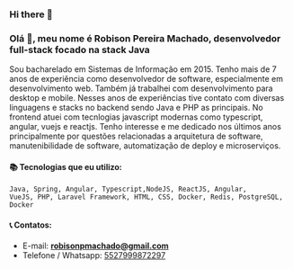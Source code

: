 ### Hi there 👋

<!--
**robisonmachado/robisonmachado** is a ✨ _special_ ✨ repository because its `README.md` (this file) appears on your GitHub profile.

Here are some ideas to get you started:

- 🔭 I’m currently working on ...
- 🌱 I’m currently learning ...
- 👯 I’m looking to collaborate on ...
- 🤔 I’m looking for help with ...
- 💬 Ask me about ...
- 📫 How to reach me: ...
- 😄 Pronouns: ...
- ⚡ Fun fact: ...
-->


### Olá 👋, meu nome é Robison Pereira Machado, desenvolvedor full-stack focado na stack Java
Sou bacharelado em Sistemas de Informação em 2015. Tenho mais de 7 anos de experiência como desenvolvedor de software, especialmente em desenvolvimento web. Também já trabalhei com desenvolvimento para desktop e mobile. Nesses anos de experiências tive contato com diversas linguagens e stacks no backend sendo Java e PHP as principais. No frontend atuei com tecnlogias javascript modernas como typescript, angular, vuejs e reactjs. Tenho interesse e me dedicado nos últimos anos principalmente por questões relacionadas a arquitetura de software, manutenibilidade de software, automatização de deploy e microserviços.

#### 📚 Tecnologias que eu utilizo:
<code>Java, Spring, Angular, Typescript,NodeJS, ReactJS, Angular, VueJS, PHP, Laravel Framework, HTML, CSS, Docker, Redis, PostgreSQL, Docker</code>


#### 📞 Contatos:
- E-mail: <strong>robisonpmachado@gmail.com</strong>
- Telefone / Whatsapp: <a href="tel:5527999872297">5527999872297</a> 

